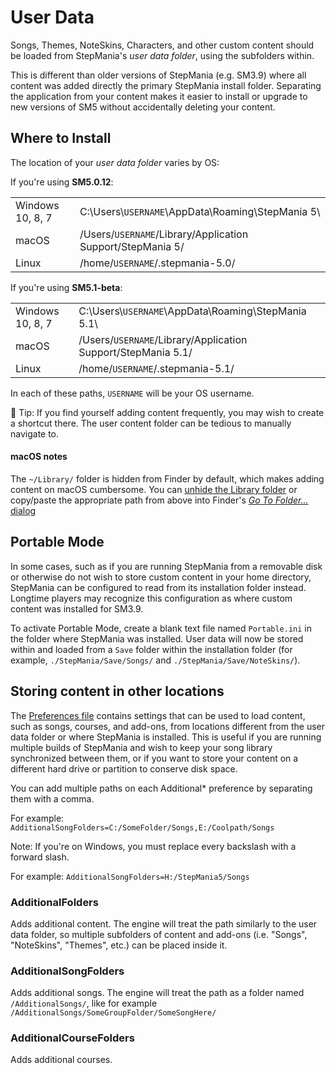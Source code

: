 # User Data

Songs, Themes, NoteSkins, Characters, and other custom content should be loaded from StepMania's *user data folder*, using the subfolders within.

This is different than older versions of StepMania (e.g. SM3.9) where all content was added directly the primary StepMania install folder.  Separating the application from your content makes it easier to install or upgrade to new versions of SM5 without accidentally deleting your content.

## Where to Install

The location of your *user data folder* varies by OS:

If you're using **SM5.0.12**:

<table>
<tbody>
  <tr>
    <td>Windows 10, 8, 7</td>
    <td>C:\Users\<code>USERNAME</code>\AppData\Roaming\StepMania 5\</td>
  </tr>
  <tr>
    <td>macOS</td>
    <td>/Users/<code>USERNAME</code>/Library/Application Support/StepMania 5/</td>
  </tr>
  <tr>
    <td>Linux</td>
    <td>/home/<code>USERNAME</code>/.stepmania-5.0/</td>
  </tr>
</tbody>
</table>

If you're using **SM5.1-beta**:

<table>
<tbody>
  <tr>
    <td>Windows 10, 8, 7</td>
    <td>C:\Users\<code>USERNAME</code>\AppData\Roaming\StepMania 5.1\</td>
  </tr>
  <tr>
    <td>macOS</td>
    <td>/Users/<code>USERNAME</code>/Library/Application Support/StepMania 5.1/</td>
  </tr>
  <tr>
    <td>Linux</td>
    <td>/home/<code>USERNAME</code>/.stepmania-5.1/</td>
  </tr>
</tbody>
</table>

In each of these paths, <code>USERNAME</code> will be your OS username.

🔷 Tip: If you find yourself adding content frequently, you may wish to create a shortcut there. The user content folder can be tedious to manually navigate to.


#### macOS notes
The `~/Library/` folder is hidden from Finder by default, which makes adding content on macOS cumbersome.  You can [unhide the Library folder](https://apple.stackexchange.com/a/378378) or copy/paste the appropriate path from above into Finder's [*Go To Folder...* dialog](https://osxdaily.com/2011/08/31/go-to-folder-useful-mac-os-x-keyboard-shortcut/)

## Portable Mode

In some cases, such as if you are running StepMania from a removable disk or otherwise do not wish to store custom content in your home directory, StepMania can be configured to read from its installation folder instead.  Longtime players may recognize this configuration as where custom content was installed for SM3.9.

To activate Portable Mode, create a blank text file named `Portable.ini` in the folder where StepMania was installed.  User data will now be stored within and loaded from a `Save` folder within the installation folder (for example, `./StepMania/Save/Songs/` and `./StepMania/Save/NoteSkins/`).

## Storing content in other locations

The [Preferences file](https://github.com/stepmania/stepmania/wiki/Preferences.ini) contains settings that can be used to load content, such as songs, courses, and add-ons, from locations different from the user data folder or where StepMania is installed. This is useful if you are running multiple builds of StepMania and wish to keep your song library synchronized between them, or if you want to store your content on a different hard drive or partition to conserve disk space.

You can add multiple paths on each Additional* preference by separating them with a comma.

For example:
`AdditionalSongFolders=C:/SomeFolder/Songs,E:/Coolpath/Songs`

Note: If you're on Windows, you must replace every backslash with a forward slash.

For example:
`AdditionalSongFolders=H:/StepMania5/Songs`

### AdditionalFolders

Adds additional content. The engine will treat the path similarly to the user data folder, so multiple subfolders of content and add-ons (i.e. "Songs", "NoteSkins", "Themes", etc.) can be placed inside it.

### AdditionalSongFolders

Adds additional songs. The engine will treat the path as a folder named `/AdditionalSongs/`, like for example `/AdditionalSongs/SomeGroupFolder/SomeSongHere/`

### AdditionalCourseFolders

Adds additional courses.
